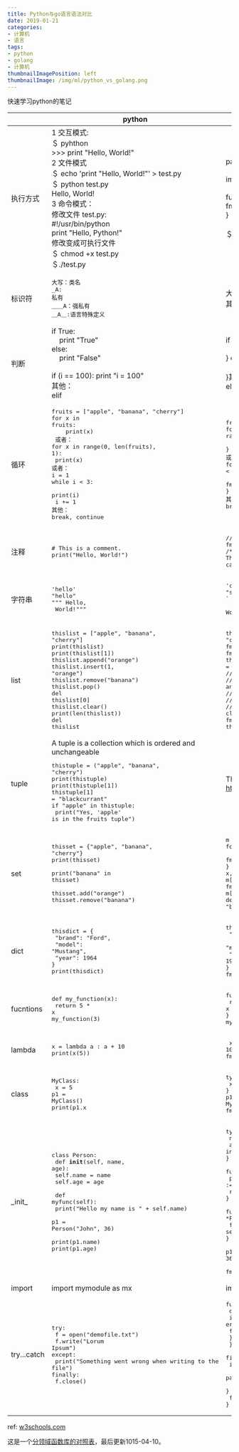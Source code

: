 ```yaml
---
title: Python与go语言语法对比
date: 2019-01-21
categories:
- 计算机
- 语言
tags:
- python
- golang
- 计算机
thumbnailImagePosition: left
thumbnailImage: /img/ml/python_vs_golang.png
---
```


快速学习python的笔记
<!--more-->

|      | python                                                       | go   |
| ---- | ------------------------------------------------------------ | ---- |
|执行方式      | 1 交互模式: <br/>＄ pyhthon<br/> >>> print "Hello, World!"<br/> 2 文件模式<br /> ＄ echo 'print "Hello, World!"' > test.py<br/>＄ python test.py<br/>Hello, World!<br/>3 命令模式：<br/> 修改文件 test.py:<br/>#!/usr/bin/python<br/>print "Hello, Python!"<br/>修改变成可执行文件<br/>＄  chmod +x test.py<br/>＄./test.py | package main<br/><br/>import "fmt"<br/><br/>func main() {<br/>	fmt.Println("Hello, World!":<br/>}<br/><br/>＄  go run     |
| 标识符 | <pre>大写：类名<br />_A: 私有<br />＿＿A：强私有<br />＿A＿:语言特殊定义 </pre>| 大写：公共标识符<br />其他：私有标识符 |
| 判断     |if True:<br/>&nbsp;&nbsp;&nbsp;&nbsp;print "True"<br/>else:<br/>&nbsp;&nbsp;&nbsp;&nbsp;print "False"   <br/>    <br/>if (i == 100): print "i = 100" <br/>其他：<br/>elif|if true {<br/>&nbsp;&nbsp;&nbsp;&nbsp;fmt.Println("True")<br/>} else {<br/>&nbsp;&nbsp;&nbsp;fmt.Println("False")<br/>}其他：<br/>else if|
| 循环     | <pre>fruits = \["apple", "banana", "cherry"\]<br/>for x in fruits:<br/>&nbsp;&nbsp;&nbsp;&nbsp;print(x)<br/> 或者：<br/>for x in range(0, len(fruits), 1):<br/>    print(x)   <br/>或者：<br/>i = 1<br/>while i < 3:<br/>    print(i)<br/>    i += 1<br/>其他：<br/>break, continue</pre>                                                            |<pre>fruits := []string{"apple", "banana", "cherry"}<br/>for _, x := range fruits {<br/>&nbsp;&nbsp;&nbsp;&nbsp;fmt.Println(x)<br/>}<br/>或者：<br>for i:= 0; i < len(fruits); i++ {<br/>    fmt.Println(fruits[i]);<br/>}<br/>其他：<br/>break, continue</pre>|
|注释    |<pre># This is a comment.<br/>print("Hello, World!")</pre>|<pre>// This is a comment.<br/>fmt.Println("Hello, World!")<br/>/* This comment <br/>can cross multiple lines. */</pre>      |
|字符串      | <pre>'hello'<br/>"hello"<br/>""" Hello,<br/>   World!"""</pre>|<pre>'c' // character<br/>"string"<br/>\` Hello,<br/>   World!\`</pre>      |
|list      |<pre>thislist = ["apple", "banana", "cherry"]<br/>print(thislist)<br/>print(thislist[1])<br/>thislist.append("orange")<br/>thislist.insert(1, "orange")<br/>thislist.remove("banana")<br/>thislist.pop()<br/>del thislist[0]<br/>thislist.clear() <br/>print(len(thislist))<br/>del thislist                                                             |<pre>thislist := string{"apple", "banana", "cherry"}<br/>fmt.Println(thislist)<br/>fmt.Println(thislist[1])<br/>thislist = thislist.append("orange")<br/>// no simple operation for insert<br/>// and remove<br/>// and pop<br/>// and delete<br/>// and clear<br/>fmt.Println(len(thislist))<br/>thislist = nil</pre>      |
|tuple      |A tuple is a collection which is ordered and unchangeable<br/><pre>thistuple = ("apple", "banana", "cherry")<br/>print(thistuple) <br/>print(thistuple[1])<br/>thistuple[1] = "blackcurrant"<br/>if "apple" in thistuple:<br/>  print("Yes, 'apple' is in the fruits tuple")                                                             | There is no tuple in go, but how about https://github.com/kmanley/golang-tuple     |
| set     |  <pre>thisset = {"apple", "banana", "cherry"}<br/>print(thisset)<br/><br/>print("banana" in thisset)<br/><br/>thisset.add("orange")<br/>thisset.remove("banana")</pre>| <pre>m := map[string]bool<br>for _, x := range m {<br/>   fmt.Println(x)<br/>}<br/>x, ok := m["banana"]<br>fmt.Println(ok)<br>m["orange"]=true<br/>delete(m, "banana")</pre>     |
| dict   | <pre>thisdict =	{<br/>  "brand": "Ford",<br/>  "model": "Mustang",<br/>  "year": 1964<br/>}<br/>print(thisdict)                </pre>                                             | <pre>thisdict :=  map[string]string{<br/>  "brand": "Ford",<br/>  "model": "Mustang",<br/>  "year": 1964,<br/>}<br/>fmt.Println(thisdict)</pre>       |
| fucntions     |<pre>def my_function(x):<br/> return 5 * x<br/>my_function(3)</pre>                                                         |<pre>func my_function(x float64) float64 {<br/>  return 5 * x<br/>}<br/>my_function(3)</pre>       |
| lambda     | <pre>x = lambda a : a + 10<br/>print(x(5))     </pre>                                                        | <pre> x := func(a int) int { return a + 10}<br/>fmt.Println(x(5))     |
|class      | <pre>MyClass:<br/>  x = 5<br/>p1 = MyClass()<br/>print(p1.x</pre>                                                             |<pre>type MyClass struct {<br/>  x int<br/>}<br>p1 := MyClass{5}<br/>fmt.Println(p1.x)</pre>      |
|\_init\_ | <pre>class Person:<br/>   def __init__(self, name, age):<br/>     self.name = name<br/>     self.age = age<br/><br/>  def myfunc(self):<br/>    print("Hello my name is " + self.name)<br/><br/>p1 = Person("John", 36)<br/><br/>print(p1.name)<br/>print(p1.age)</pre> |<pre>type Person struct {<br/>  name string<br/>  age int<br/>}<br/><br/>func NewPerson(name string, age int) *Person {<br/>  p := &Person{name, age}<br/>  return p<br/>}<br/><br/>func (self *Person) myfunc() {<br/>  fmt.Println("Hello my name is " + self.name)<br/>}</br></br>p1 := NewPerson("John", 36)<br/><br/>fmt.Println(p1.name, p1.age)</pre> |
|import | import mymodule as mx |import mx "mymodule" |
|try...catch | <pre>try:<br/>  f = open("demofile.txt")<br/>  f.write("Lorum Ipsum")<br/>except:<br/>  print("Something went wrong when writing to the file")<br/>finally:<br/>  f.close()</pre> |<pre>func main() {<br/>  defer func(){ <br/>        if err:=recover();err!=nil{<br/>            fmt.Println(err) <br/>       }<br/>  }()<br/>  file, err := os.Open("demofile.txt")<br/>  if err != nil {<br/>    panic(errors.New("Someting went wrong when writing to the file"))<br/>  }<br/>  file.WriteString("Lorum Ipsum")<br/>}</pre>|

ref: [w3schools.com](https://www.w3schools.com/python/python_getstarted.asp)



这是一个[分领域函数库的对照表](https://studygolang.com/articles/2810)，最后更新1015-04-10。

